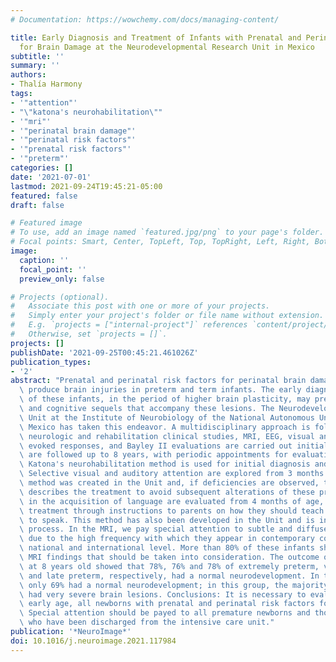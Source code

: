 ```yaml
---
# Documentation: https://wowchemy.com/docs/managing-content/

title: Early Diagnosis and Treatment of Infants with Prenatal and Perinatal Risk Factors
  for Brain Damage at the Neurodevelopmental Research Unit in Mexico
subtitle: ''
summary: ''
authors:
- Thalía Harmony
tags:
- '"attention"'
- "\"katona's neurohabilitation\""
- '"mri"'
- '"perinatal brain damage"'
- '"perinatal risk factors"'
- '"prenatal risk factors"'
- '"preterm"'
categories: []
date: '2021-07-01'
lastmod: 2021-09-24T19:45:21-05:00
featured: false
draft: false

# Featured image
# To use, add an image named `featured.jpg/png` to your page's folder.
# Focal points: Smart, Center, TopLeft, Top, TopRight, Left, Right, BottomLeft, Bottom, BottomRight.
image:
  caption: ''
  focal_point: ''
  preview_only: false

# Projects (optional).
#   Associate this post with one or more of your projects.
#   Simply enter your project's folder or file name without extension.
#   E.g. `projects = ["internal-project"]` references `content/project/deep-learning/index.md`.
#   Otherwise, set `projects = []`.
projects: []
publishDate: '2021-09-25T00:45:21.461026Z'
publication_types:
- '2'
abstract: "Prenatal and perinatal risk factors for perinatal brain damage frequently\
  \ produce brain injuries in preterm and term infants. The early diagnosis and treatment\
  \ of these infants, in the period of higher brain plasticity, may prevent the neurological\
  \ and cognitive sequels that accompany these lesions. The Neurodevelopmental Research\
  \ Unit at the Institute of Neurobiology of the National Autonomous University of\
  \ Mexico has taken this endeavor. A multidisciplinary approach is followed. Pediatric,\
  \ neurologic and rehabilitation clinical studies, MRI, EEG, visual and auditory\
  \ evoked responses, and Bayley II evaluations are carried out initially. Infants\
  \ are followed up to 8 years, with periodic appointments for evaluation and treatment.\
  \ Katona's neurohabilitation method is used for initial diagnosis and treatment.\
  \ Selective visual and auditory attention are explored from 3 months of age. This\
  \ method was created in the Unit and, if deficiencies are observed, the method also\
  \ describes the treatment to avoid subsequent alterations of these processes. Deficiencies\
  \ in the acquisition of language are evaluated from 4 months of age, implementing\
  \ treatment through instructions to parents on how they should teach their children\
  \ to speak. This method has also been developed in the Unit and is in its validation\
  \ process. In the MRI, we pay special attention to subtle and diffuse patterns,\
  \ due to the high frequency with which they appear in contemporary cohorts at a\
  \ national and international level. More than 80% of these infants showed abnormal\
  \ MRI findings that should be taken into consideration. The outcome of children\
  \ at 8 years old showed that 78%, 76% and 78% of extremely preterm, very preterm\
  \ and late preterm, respectively, had a normal neurodevelopment. In term infants,\
  \ only 69% had a normal neurodevelopment; in this group, the majority of infants\
  \ had very severe brain lesions. Conclusions: It is necessary to evaluate, at an\
  \ early age, all newborns with prenatal and perinatal risk factors for brain damage.\
  \ Special attention should be payed to all premature newborns and those newborns\
  \ who have been discharged from the intensive care unit."
publication: '*NeuroImage*'
doi: 10.1016/j.neuroimage.2021.117984
---
```

